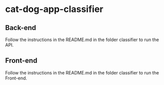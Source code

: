 # cat-dog-app-classifier

## Back-end

Follow the instructions in the README.md in the folder classifier to run the API.

## Front-end

Follow the instructions in the README.md in the folder classifier to run the Front-end.
